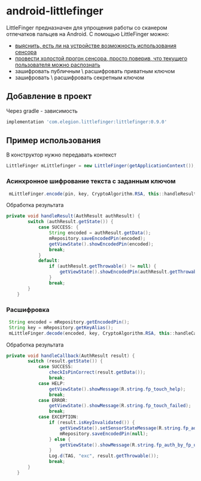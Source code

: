 # android-littlefinger
LittleFinger предназначен для упрощения работы со сканером отпечатков пальцев на Android. С помощью LittleFinger можно:

- [выяснить, есть ли на устройстве возможность использования сенсора](../../wiki/Проверка-наличия-и-состояния-сенсора)
- [провести холостой прогон сенсора, просто поверив, что текущего пользователя можно распознать](../../wiki/Холостой-прогон-сенсора)
- зашифровать публичным \ расшифровать приватным ключом
- зашифровать \ расшифровать секретным ключом

## Добавление в проект

Через gradle - зависимость
```groovy 
implementation 'com.elegion.littlefinger:littlefinger:0.9.0'
```

## Пример использования

В конструктор нужно передавать контекст 
```java
LittleFinger mLittlefinger = new LittleFinger(getApplicationContext());
```

### Асинхронное шифрование текста с заданным ключом

```java
 mLittleFinger.encode(pin, key, CryptoAlgorithm.RSA, this::handleResult);
```

Обработка результата

```java
private void handleResult(AuthResult authResult) {
        switch (authResult.getState()) {
            case SUCCESS: {
                String encoded = authResult.getData();
                mRepository.saveEncodedPin(encoded);
                getViewState().showEncodedPin(encoded);
                break;
            }
            default:
                if (authResult.getThrowable() != null) {
                    getViewState().showEncodedPin(authResult.getThrowable().getMessage());
                }
                break;
        }
    }
  ```
  
  ### Расшифровка 
  ```java
   String encoded = mRepository.getEncodedPin();
   String key = mRepository.getKeyAlias();
   mLittleFinger.decode(encoded, key, CryptoAlgorithm.RSA, this::handleCallback);
```

Обработка результата

```java
private void handleCallback(AuthResult result) {
        switch (result.getState()) {
            case SUCCESS:
                checkIsPinCorrect(result.getData());
                break;
            case HELP:
                getViewState().showMessage(R.string.fp_touch_help);
                break;
            case ERROR:
                getViewState().showMessage(R.string.fp_touch_failed);
                break;
            case EXCEPTION:
                if (result.isKeyInvalidated()) {
                    getViewState().setSensorStateMessage(R.string.fp_added_or_removed_fp);
                    mRepository.saveEncodedPin(null);
                } else {
                    getViewState().showMessage(R.string.fp_auth_by_fp_unavailable);
                }
                Log.d(TAG, "exc", result.getThrowable());
                break;
        }
    }
```
